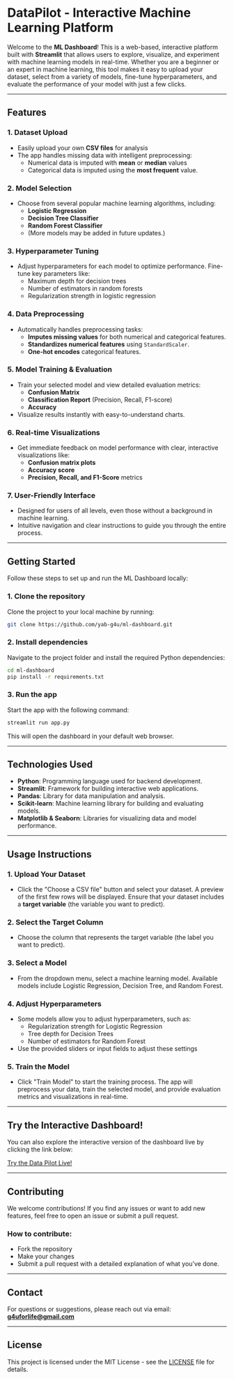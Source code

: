 # DataPilot - Interactive Machine Learning Platform

Welcome to the **ML Dashboard**! This is a web-based, interactive platform built with **Streamlit** that allows users to explore, visualize, and experiment with machine learning models in real-time. Whether you are a beginner or an expert in machine learning, this tool makes it easy to upload your dataset, select from a variety of models, fine-tune hyperparameters, and evaluate the performance of your model with just a few clicks.

---

## Features

### **1. Dataset Upload**
- Easily upload your own **CSV files** for analysis
- The app handles missing data with intelligent preprocessing:
  - Numerical data is imputed with **mean** or **median** values
  - Categorical data is imputed using the **most frequent** value.
  
### **2. Model Selection**
- Choose from several popular machine learning algorithms, including:
  - **Logistic Regression**
  - **Decision Tree Classifier**
  - **Random Forest Classifier**
  - (More models may be added in future updates.)

### **3. Hyperparameter Tuning**
- Adjust hyperparameters for each model to optimize performance. Fine-tune key parameters like:
  - Maximum depth for decision trees
  - Number of estimators in random forests
  - Regularization strength in logistic regression

### **4. Data Preprocessing**
- Automatically handles preprocessing tasks:
  - **Imputes missing values** for both numerical and categorical features.
  - **Standardizes numerical features** using `StandardScaler`.
  - **One-hot encodes** categorical features.

### **5. Model Training & Evaluation**
- Train your selected model and view detailed evaluation metrics:
  - **Confusion Matrix**
  - **Classification Report** (Precision, Recall, F1-score)
  - **Accuracy**
- Visualize results instantly with easy-to-understand charts.

### **6. Real-time Visualizations**
- Get immediate feedback on model performance with clear, interactive visualizations like:
  - **Confusion matrix plots**
  - **Accuracy score**
  - **Precision, Recall, and F1-Score** metrics
  
### **7. User-Friendly Interface**
- Designed for users of all levels, even those without a background in machine learning.
- Intuitive navigation and clear instructions to guide you through the entire process.

---

## Getting Started

Follow these steps to set up and run the ML Dashboard locally:

### 1. Clone the repository

Clone the project to your local machine by running:

```bash
git clone https://github.com/yab-g4u/ml-dashboard.git
```

### 2. Install dependencies

Navigate to the project folder and install the required Python dependencies:

```bash
cd ml-dashboard
pip install -r requirements.txt
```

### 3. Run the app

Start the app with the following command:

```bash
streamlit run app.py
```

This will open the dashboard in your default web browser.

---

## Technologies Used

- **Python**: Programming language used for backend development.
- **Streamlit**: Framework for building interactive web applications.
- **Pandas**: Library for data manipulation and analysis.
- **Scikit-learn**: Machine learning library for building and evaluating models.
- **Matplotlib & Seaborn**: Libraries for visualizing data and model performance.

---

## Usage Instructions

### 1. **Upload Your Dataset**
- Click the "Choose a CSV file" button and select your dataset. A preview of the first few rows will be displayed. Ensure that your dataset includes a **target variable** (the variable you want to predict).

### 2. **Select the Target Column**
- Choose the column that represents the target variable (the label you want to predict).

### 3. **Select a Model**
- From the dropdown menu, select a machine learning model. Available models include Logistic Regression, Decision Tree, and Random Forest.

### 4. **Adjust Hyperparameters**
- Some models allow you to adjust hyperparameters, such as:
  - Regularization strength for Logistic Regression
  - Tree depth for Decision Trees
  - Number of estimators for Random Forest
- Use the provided sliders or input fields to adjust these settings

### 5. **Train the Model**
- Click "Train Model" to start the training process. The app will preprocess your data, train the selected model, and provide evaluation metrics and visualizations in real-time.

---

## Try the Interactive Dashboard!

You can also explore the interactive version of the dashboard live by clicking the link below:

[Try the Data Pilot Live!](https://ml-dashboard-egwwhfpax5cvufphgsahgd.streamlit.app/)

---

## Contributing

We welcome contributions! If you find any issues or want to add new features, feel free to open an issue or submit a pull request. 

### How to contribute:
- Fork the repository
- Make your changes
- Submit a pull request with a detailed explanation of what you’ve done.

---

## Contact

For questions or suggestions, please reach out via email:  
**g4uforlife@gmail.com**

---

## License

This project is licensed under the MIT License - see the [LICENSE](LICENSE) file for details.
